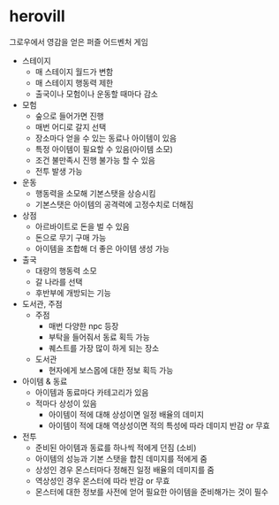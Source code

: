 # herovill
그로우에서 영감을 얻은 퍼즐 어드벤처 게임

- 스테이지
  - 매 스테이지 월드가 변함
  - 매 스테이지 행동력 제한
  - 출국이나 모험이나 운동할 때마다 감소
- 모험
  - 숲으로 들어가면 진행
  - 매번 어디로 갈지 선택
  - 장소마다 얻을 수 있는 동료나 아이템이 있음
  - 특정 아이템이 필요할 수 있음(아이템 소모)
  - 조건 불만족시 진행 불가능 할 수 있음
  - 전투 발생 가능
- 운동
  - 행동력을 소모해 기본스탯을 상승시킴
  - 기본스탯은 아이템의 공격력에 고정수치로 더해짐
- 상점
  - 아르바이트로 돈을 벌 수 있음
  - 돈으로 무기 구매 가능
  - 아이템을 조합해 더 좋은 아이템 생성 가능
- 출국
  - 대량의 행동력 소모
  - 갈 나라를 선택
  - 후반부에 개방되는 기능
- 도서관, 주점
  - 주점
    - 매번 다양한 npc 등장
    - 부탁을 들어줘서 동료 획득 가능
    - 퀘스트를 가장 많이 하게 되는 장소
  - 도서관
    - 현자에게 보스몹에 대한 정보 획득 가능
- 아이템 & 동료
  - 아이템과 동료마다 카테고리가 있음
  - 적마다 상성이 있음
    - 아이템이 적에 대해 상성이면 일정 배율의 데미지
    - 아이템이 적에 대해 역상성이면 적의 특성에 따라 데미지 반감 or 무효
- 전투
  - 준비된 아이템과 동료를 하나씩 적에게 던짐 (소비)
  - 아이템의 성능과 기본 스탯을 합친 데미지를 적에게 줌
  - 상성인 경우 몬스터마다 정해진 일정 배율의 데미지를 줌
  - 역상성인 경우 몬스터에 따라 반감 or 무효
  - 몬스터에 대한 정보를 사전에 얻어 필요한 아이템을 준비해가는 것이 필수
